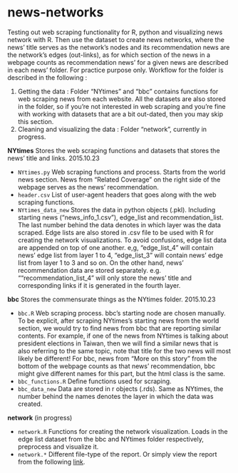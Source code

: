 # news-networks

Testing out web scraping functionality for R, python and visualizing news network with R. Then use the dataset to create news networks, where the news’ title serves as the network’s nodes and its recommendation news are the network’s edges (out-links), as for which section of the news in a webpage counts as recommendation news’ for a given news are described in each news’ folder. For practice purpose only. Workflow for the folder is described in the following : 

1. Getting the data : Folder “NYtimes” and “bbc” contains functions for web scraping news from each website. All the datasets are also stored in the folder, so if you’re not interested in web scraping and you’re fine with working with datasets that are a bit out-dated, then you may skip this section.
2. Cleaning and visualizing the data : Folder “network”, currently in progress. 

**NYtimes** Stores the web scraping functions and datasets that stores the news’ title and links. 2015.10.23

- `NYtimes.py` Web scraping functions and process. Starts from the world news section. News from “Related Coverage” on the right side of the webpage serves as the news’ recommendation.
- `header.csv` List of user-agent headers that goes along with the web scraping functions.
- `NYtimes_data_new` Stores the data in python objects (.pkl). Including starting news (“news_info_1.csv”), edge_list and recommendation_list. The last number behind the data denotes in which layer was the data scraped. Edge lists are also stored in .csv file to be used with R for creating the network visualizations. To avoid confusions, edge list data are appended on top of one another. e,g, “edge_list_4” will contain news’ edge list from layer 1 to 4, “edge_list_3” will contain news’ edge list from layer 1 to 3 and so on. On the other hand, news’ recommendation data are stored separately. e.g. ““recommendation_list_4” will only store the news’ title and corresponding links if it is generated in the fourth layer.

**bbc** Stores the commensurate things as the NYtimes folder. 2015.10.23
  
- `bbc.R` Web scraping process. bbc’s starting node are chosen manually. To be explicit, after scraping NYtimes’s starting news from the world section, we would try to find news from bbc that are reporting similar contents. For example, if one of the news from NYtimes is talking about president elections in Taiwan, then we will find a similar news that is also referring to the same topic, note that title for the two news will most likely be different! For bbc, news from “More on this story” from the bottom of the webpage counts as that news’ recommendation, bbc might give different names for this part, but the html class is the same.     
- `bbc_functions.R` Define functions used for scraping.
- `bbc_data_new` Data are stored in r objects (.rds). Same as NYtimes, the number behind the names denotes the layer in which the data was created.

**network** (in progress)

- `network.R` Functions for creating the network visualization. Loads in the edge list dataset from the bbc and NYtimes folder respectively, preprocess and visualize it.
- `network.*` Different file-type of the report. Or simply view the report from the following [link](http://ethen8181.github.io/news-networks/network/network.html).

